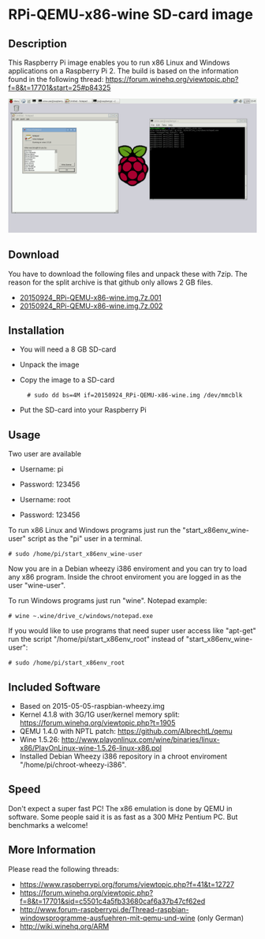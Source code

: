 RPi-QEMU-x86-wine SD-card image
===============================

Description
-----------
This Raspberry Pi image enables you to run x86 Linux and Windows applications on a Raspberry Pi 2.
The build is based on the information found in the following thread: https://forum.winehq.org/viewtopic.php?f=8&t=17701&start=25#p84325

![Notepad Screenshot](/Screenshots/Notepad.png?raw=true)

Download
--------
You have to download the following files and unpack these with 7zip. The reason for the split archive is that github only allows 2 GB files.
- [20150924_RPi-QEMU-x86-wine.img.7z.001](https://github.com/AlbrechtL/RPi-QEMU-x86-wine/releases/download/20150924/20150924_RPi-QEMU-x86-wine.img.7z.001)
- [20150924_RPi-QEMU-x86-wine.img.7z.002](https://github.com/AlbrechtL/RPi-QEMU-x86-wine/releases/download/20150924/20150924_RPi-QEMU-x86-wine.img.7z.002)

Installation
------------
- You will need a 8 GB SD-card
- Unpack the image
- Copy the image to a SD-card

        # sudo dd bs=4M if=20150924_RPi-QEMU-x86-wine.img /dev/mmcblk

- Put the SD-card into your Raspberry Pi

Usage
-----
Two user are available
- Username: pi
- Password: 123456


- Username: root
- Password: 123456

To run x86 Linux and Windows programs just run the "start_x86env_wine-user" script as the "pi" user in a terminal.
     
    # sudo /home/pi/start_x86env_wine-user

Now you are in a Debian wheezy i386 enviroment and you can try to load any x86 program. Inside the chroot enviroment you are logged in as the user "wine-user".

To run Windows programs just run "wine". Notepad example:

    # wine ~.wine/drive_c/windows/notepad.exe


If you would like to use programs that need super user access like "apt-get" run the script "/home/pi/start_x86env_root" instead of "start_x86env_wine-user":

    # sudo /home/pi/start_x86env_root


Included Software
-----------------
- Based on 2015-05-05-raspbian-wheezy.img
- Kernel 4.1.8 with 3G/1G user/kernel memory split: https://forum.winehq.org/viewtopic.php?t=1905
- QEMU 1.4.0 with NPTL patch: https://github.com/AlbrechtL/qemu
- Wine 1.5.26: http://www.playonlinux.com/wine/binaries/linux-x86/PlayOnLinux-wine-1.5.26-linux-x86.pol
- Installed Debian Wheezy i386 repository in a chroot enviroment "/home/pi/chroot-wheezy-i386".


Speed
-----
Don't expect a super fast PC! The x86 emulation is done by QEMU in software.
Some people said it is as fast as a 300 MHz Pentium PC. But benchmarks a welcome!

More Information
-----------------
Please read the following threads:
- https://www.raspberrypi.org/forums/viewtopic.php?f=41&t=12727
- https://forum.winehq.org/viewtopic.php?f=8&t=17701&sid=c5501c4a5fb33680caf6a37b47cf62ed
- http://www.forum-raspberrypi.de/Thread-raspbian-windowsprogramme-ausfuehren-mit-qemu-und-wine (only German)
- http://wiki.winehq.org/ARM
